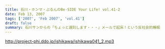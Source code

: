 ```yaml
---
title: 石川・ホンマ・ぶるんのBe-SIDE Your Life! vol.41-2
date: Feb 13, 2007
tags: ['2007', 'Feb 2007', 'vol.41']
draft: false
summary: 石川サンからの「ちょっと遅刻します・・・」メールで起床！という反社会的睡眠を繰り返すホンマ先生・・・世間もお休みなだけに体もそうなのよ、ってね〜〜。NAMAE
---
```


http://project-phi.ddo.jp/ishikawa/ishikawa041_2.mp3
